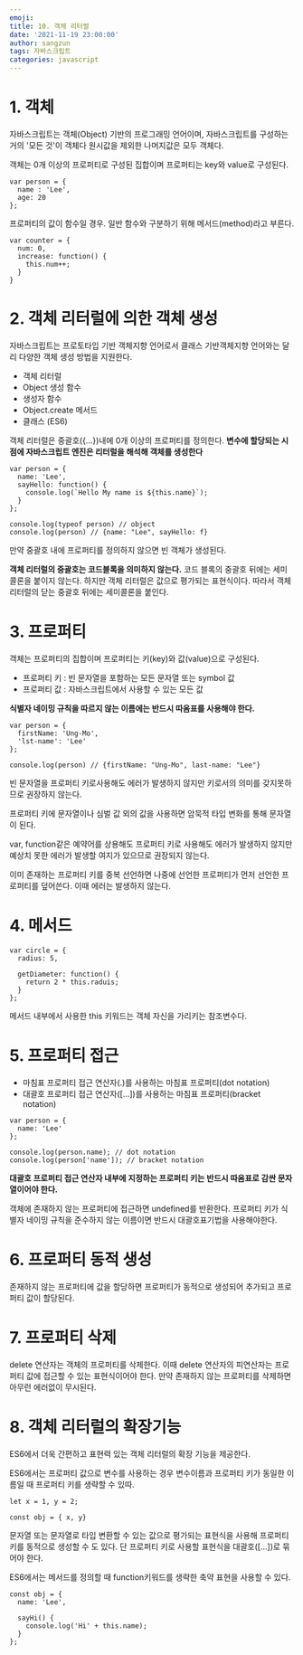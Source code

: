 ```yaml
---
emoji: 
title: 10. 객체 리터럴
date: '2021-11-19 23:00:00'
author: sangzun
tags: 자바스크립트
categories: javascript
---
```


# 1. 객체

자바스크립트는 객체(Object) 기반의 프로그래밍 언어이며, 자바스크립트를 구성하는 거의 '모든 것'이 객체다 원시값을 제외한 나머지값은 모두 객체다.

객체는 0개 이상의 프로퍼티로 구성된 집합이며 프로퍼티는 key와 value로 구성된다.

```
var person = {
  name : 'Lee',
  age: 20
};
```

프로퍼티의 값이 함수일 경우. 일반 함수와 구분하기 위해 메서드(method)라고 부른다.

```
var counter = {
  num: 0,
  increase: function() {
    this.num++;
  }
}
```

# 2. 객체 리터럴에 의한 객체 생성

자바스크립트는 프로토타입 기반 객체지향 언어로서 클래스 기반객체지향 언어와는 달리 다양한 객체 생성 방법을 지원한다.

- 객체 리터럴
- Object 생성 함수
- 생성자 함수
- Object.create 메서드
- 클래스 (ES6)

객체 리터럴은 중괄호({...})내에 0개 이상의 프로퍼티를 정의한다. **변수에 할당되는 시점에 자바스크립트 엔진은 리터럴을 해석해 객체를 생성한다**

```
var person = {
  name: 'Lee',
  sayHello: function() {
    console.log(`Hello My name is ${this.name}`);
  }
};

console.log(typeof person) // object
console.log(person) // {name: "Lee", sayHello: f}
```

만약 중괄호 내에 프로퍼티를 정의하지 않으면 빈 객체가 생성된다.

**객체 리터럴의 중괄호는 코드블록을 의미하지 않는다.** 코드 블록의 중괄호 뒤에는 세미콜론을 붙이지 않는다. 하지만 객체 리터럴은 값으로 평가되는 표현식이다. 따라서 객체 리터럴의 닫는 중괄호 뒤에는 세미콜론을 붙인다.

# 3. 프로퍼티

객체는 프로퍼티의 집합이며 프로퍼티는 키(key)와 값(value)으로 구성된다.
- 프로퍼티 키 : 빈 문자열을 포함하는 모든 문자열 또는 symbol 값
- 프로퍼티 값 : 자바스크립트에서 사용할 수 있는 모든 값

**식별자 네이밍 규칙을 따르지 않는 이름에는 반드시 따옴표를 사용해야 한다.**

```
var person = {
  firstName: 'Ung-Mo',
  'lst-name': 'Lee'
};

console.log(person) // {firstName: "Ung-Mo", last-name: "Lee"}
```

빈 문자열을 프로퍼티 키로사용해도 에러가 발생하지 않지만 키로서의 의미를 갖지못하므로 권장하지 않는다.

프로퍼티 키에 문자열이나 심벌 값 외의 값을 사용하면 암묵적 타입 변화를 통해 문자열이 된다.

var, function같은 예약어를 상용해도 프로퍼티 키로 사용해도 에러가 발생하지 않지만 예상치 못한 에러가 발생할 여지가 있으므로 권장되지 않는다.

이미 존재하는 프로퍼티 키를 중복 선언하면 나중에 선언한 프로퍼티가 먼저 선언한 프로퍼티를 덮어쓴다. 이때 에러는 발생하지 않는다.

# 4. 메서드

```
var circle = {
  radius: 5,
  
  getDiameter: function() {
    return 2 * this.raduis;
  }
};
```
메서드 내부에서 사용한 this 키워드는 객체 자신을 가리키는 참조변수다.

# 5. 프로퍼티 접근

- 마침표 프로퍼티 접근 연산자(.)를 사용하는 마침표 프로퍼티(dot notation)
- 대괄호 프로퍼티 접근 연산자([...])를 사용하는 마침표 프로퍼티(bracket notation)

```
var person = {
  name: 'Lee'
};

console.log(person.name); // dot notation
console.log(person['name']); // bracket notation
```

**대괄호 프로퍼티 접근 연산자 내부에 지정하는 프로퍼티 키는 반드시 따옴표로 감싼 문자열이어야 한다.**

객체에 존재하지 않는 프로퍼티에 접근하면 undefined를 반환한다. 프로퍼티 키가 식별자 네이밍 규칙을 준수하지 않는 이름이면 반드시 대괄호표기법을 사용해야한다.

# 6. 프로퍼티 동적 생성

존재하지 않는 프로퍼티에 값을 할당하면 프로퍼티가 동적으로 생성되어 추가되고 프로퍼티 값이 할당된다.

# 7. 프로퍼티 삭제

delete 연산자는 객체의 프로퍼티를 삭제한다. 이때 delete 연산자의 피연산자는 프로퍼티 값에 접근할 수 있는 표현식이어야 한다. 만약 존재하지 않는 프로퍼티를 삭제하면 아무런 에러없이 무시된다.

# 8. 객체 리터럴의 확장기능

ES6에서 더욱 간편하고 표현력 있는 객체 리터럴의 확장 기능을 제공한다.

ES6에서는 프로퍼티 값으로 변수를 사용하는 경우 변수이름과 프로퍼티 키가 동일한 이름일 때 프로퍼티 키를 생략할 수 있따.

```
let x = 1, y = 2;

const obj = { x, y}
```

문자열 또는 문자열로 타입 변환할 수 있는 값으로 평가되는 표현식을 사용해 프로퍼티 키를 동적으로 생성할 수 도 있다. 단 프로퍼티 키로 사용할 표현식을 대괄호([...])로 묶어야 한다.

ES6에서는 메서드를 정의할 때 function키워드를 생략한 축약 표현을 사용할 수 있다.

```
const obj = {
  name: 'Lee',

  sayHi() {
    console.log('Hi' + this.name);
  }
};
```
